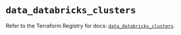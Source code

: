 # `data_databricks_clusters`

Refer to the Terraform Registry for docs: [`data_databricks_clusters`](https://registry.terraform.io/providers/databricks/databricks/1.65.0/docs/data-sources/clusters).
